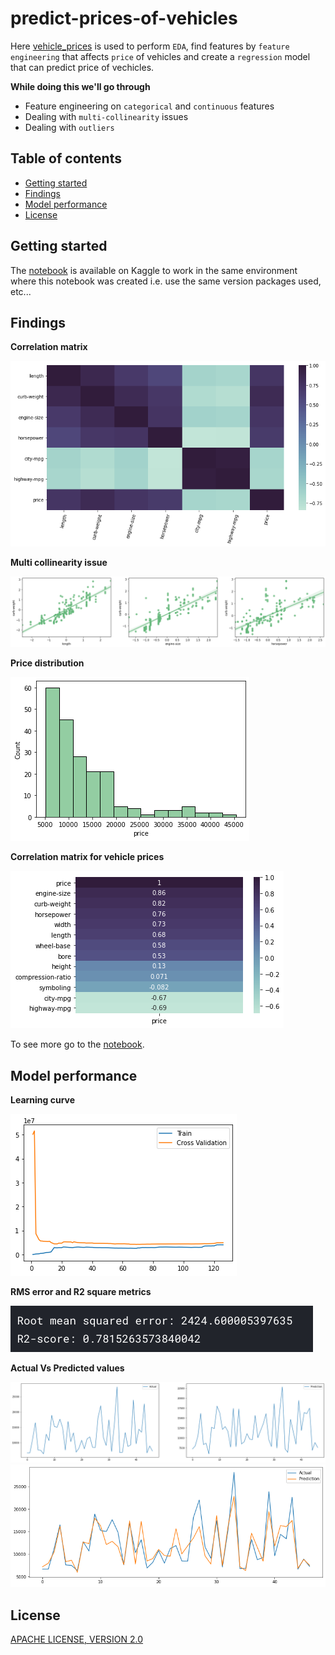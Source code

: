 # predict-prices-of-vehicles

Here [vehicle_prices](https://www.kaggle.com/akashsdas/vehicle-prices) is used to perform `EDA`, find features by `feature engineering` that affects `price` of vehicles and create a `regression` model that can predict price of vechicles.

**While doing this we'll go through**

- Feature engineering on `categorical` and `continuous` features
- Dealing with `multi-collinearity` issues
- Dealing with `outliers`

## Table of contents

- [Getting started](#getting-started)
- [Findings](#findings)
- [Model performance](#model-performance)
- [License](#license)

## Getting started

The [notebook](https://www.kaggle.com/akashsdas/predict-prices-of-vehicles) is available on Kaggle to work in the same environment where this notebook was created i.e. use the same version packages used, etc...

## Findings

**Correlation matrix**

![corr](./docs/imgs/corr.png)

**Multi collinearity issue**

![](./docs/imgs/multi-collinear-issue.png)

**Price distribution**

![](./docs/imgs/price.png)

**Correlation matrix for vehicle prices**

![](./docs/imgs/price-corr.png)

To see more go to the [notebook](./notebook.ipynb).

## Model performance

**Learning curve**

![](./docs/imgs/learning-curve.png)

**RMS error and R2 square metrics**

![scores](./docs/imgs/scores.png)

**Actual Vs Predicted values**

![actual-vs-prediction](./docs/imgs/result1.png)
![actual-vs-prediction](./docs/imgs/result2.png)

## License

[APACHE LICENSE, VERSION 2.0](./LICENSE)
